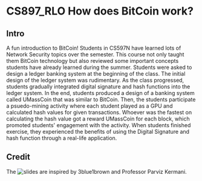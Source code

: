 # CS897_RLO How does BitCoin work?


## Intro
A fun introduction to BitCoin! Students in CS597N have learned lots of Network Security topics over the semester. This course not only taught them BitCoin technology but also reviewed some important concepts students have already learned during the summer. Students were asked to design a ledger banking system at the beginning of the class. The initial design of the ledger system was rudimentary.  As the class progressed, students gradually integrated digital signature and hash functions into the ledger system. In the end, students produced a design of a banking system called UMassCoin that was similar to BitCoin. Then, the students participate a psuedo-mining activity where each student played as a GPU and calculated hash values for given transactions. Whoever was the fastest on calculating the hash value got a reward UMassCoin for each block, which promoted students' engagement with the activity. When students finished exercise, they experienced the benefits of using the Digital Signature and hash function through a real-life application.

## Credit
The ![slides](https://docs.google.com/presentation/d/1yLGEs3n9z5ZKzsYcxmSiWbPmBszGR1iRakYbfbHH8ZU/edit) are inspired by 3blue1brown and Professor Parviz Kermani.
